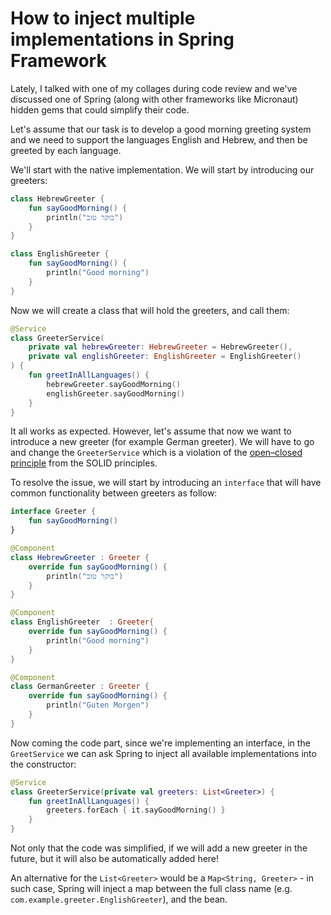 # How to inject multiple implementations in Spring Framework

Lately, I talked with one of my collages during code review and we've discussed one of Spring (along with other frameworks like Micronaut) hidden gems that could simplify their code.

Let's assume that our task is to develop a good morning greeting system and we need to support the languages English and Hebrew, and then be greeted by each language.

We'll start with the native implementation. We will start by introducing our greeters:

```Kotlin
class HebrewGreeter {
    fun sayGoodMorning() {
        println("בוקר טוב")
    }
}

class EnglishGreeter {
    fun sayGoodMorning() {
        println("Good morning")
    }
}
```

Now we will create a class that will hold the greeters, and call them:

```Kotlin
@Service
class GreeterService(
    private val hebrewGreeter: HebrewGreeter = HebrewGreeter(),
    private val englishGreeter: EnglishGreeter = EnglishGreeter()
) {
    fun greetInAllLanguages() {
        hebrewGreeter.sayGoodMorning()
        englishGreeter.sayGoodMorning()
    }
}
```

It all works as expected. However, let's assume that now we want to introduce a new greeter (for example German greeter). We will have to go and change the `GreeterService` which is a violation of the [open–closed principle](https://en.wikipedia.org/wiki/Open%E2%80%93closed_principle) from the SOLID principles.

To resolve the issue, we will start by introducing an `interface` that will have common functionality between greeters as follow:

```Kotlin
interface Greeter {
    fun sayGoodMorning()
}

@Component
class HebrewGreeter : Greeter {
    override fun sayGoodMorning() {
        println("בוקר טוב")
    }
}

@Component
class EnglishGreeter  : Greeter{
    override fun sayGoodMorning() {
        println("Good morning")
    }
}

@Component
class GermanGreeter : Greeter {
    override fun sayGoodMorning() {
        println("Guten Morgen")
    }
}

```

Now coming the code part, since we're implementing an interface, in the `GreetService` we can ask Spring to inject all available implementations into the constructor:

```Kotlin
@Service
class GreeterService(private val greeters: List<Greeter>) {
    fun greetInAllLanguages() {
        greeters.forEach { it.sayGoodMorning() }
    }
}
```

Not only that the code was simplified, if we will add a new greeter in the future, but it will also be automatically added here!

An alternative for the `List<Greeter>` would be a `Map<String, Greeter>` - in such case, Spring will inject a map between the full class name (e.g. `com.example.greeter.EnglishGreeter`), and the bean.